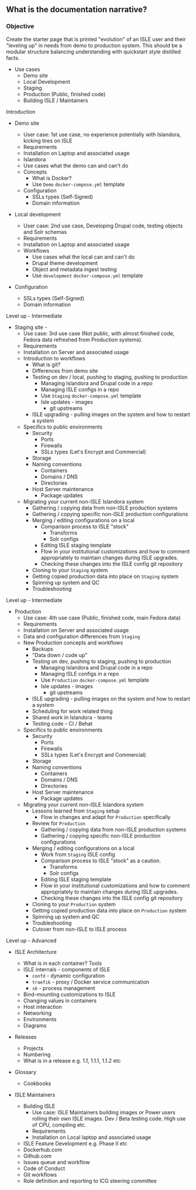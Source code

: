 ## What is the documentation narrative?

### Objective
Create the starter page that is printed "evolution" of an ISLE user and their "leveling up" in needs from demo to production system. This should be a modular structure balancing understanding with quickstart style distilled facts. 

* Use cases
  * Demo site
  * Local Development
  * Staging 
  * Production (Public, finished code)
  * Building ISLE / Maintainers

Introduction 
* Demo site  
  * User case: 1st use case, no experience potentially with Islandora, kicking tires on ISLE
  * Requirements
  * Installation on Laptop and associated usage
  * Islandora
  * Use cases  what the demo can and can't do
  * Concepts
    * What is Docker?
    * Use `Demo` `docker-compose.yml` template
  * Configuration  
    * SSLs types (Self-Signed)
    * Domain information

* Local development 
  * User case: 2nd use case, Developing Drupal code, testing objects and Solr schemas
  * Requirements
  * Installation on Laptop and associated usage
  * Workflows
    * Use cases what the local can and can't do
    * Drupal theme development
    * Object and metadata ingest testing
    * Use `development` `docker-compose.yml` template
* Configuration  
  * SSLs types (Self-Signed)
  * Domain information

Level up - Intermediate
* Staging site - 
  * Use case: 3rd use case (Not public, with almost finished code, Fedora data refreshed from Production systems).
  * Requirements
  * Installation on Server and associated usage
  * Introduction to workflows
    * What is git?
    * Differences from demo site
    * Testing on dev / local, pushing to staging, pushing to production
      * Managing Islandora and Drupal code in a repo
      * Managing ISLE configs in a repo
       * Use `Staging` `docker-compose.yml` template
       * Isle updates - images
         * git upstreams
    * ISLE upgrading - pulling images on the system and how to restart a system
  * Specifics to public environments
    * Security
      * Ports
      * Firewalls
      * SSLs types (Let's Encrypt and Commercial)
    * Storage
    * Naming conventions
      * Containers
      * Domains / DNS
      * Directories
    * Host Server maintenance 
      * Package updates       
   * Migrating your current non-ISLE Islandora system
     * Gathering / copying data from non-ISLE production systems
     * Gathering / copying specific non-ISLE production configurations
     * Merging / editing configurations on a local
       * Comparison process to ISLE "stock"
         * Transforms
         * Solr configs
       * Editing ISLE staging template 
       * Flow in your institutional customizations and how to comment appropriately to maintain changes during ISLE upgrades.
       * Checking these changes into the ISLE config git repository
     * Cloning to your `Staging` system  
     * Getting copied production data into place on `Staging` system
     * Spinning up system and QC
     * Troubleshooting

Level up - Intermediate
* Production
  * Use case: 4th use case (Public, finished code, main Fedora data)
  * Requirements
  * Installation on Server and associated usage
  * Data and configuration differences from `Staging`
  * New Production concepts and workflows
    * Backups
    * "Data down / code up"
    * Testing on dev, pushing to staging, pushing to production
      * Managing Islandora and Drupal code in a repo
      * Managing ISLE configs in a repo
       * Use `Production` `docker-compose.yml` template
       * Isle updates - images
         * git upstreams
    * ISLE upgrading - pulling images on the system and how to restart a system
    * Scheduling for work related thing
    * Shared work in Islandora - teams
    * Testing code - CI / Behat
  * Specifics to public environments
    * Security
      * Ports
      * Firewalls
      * SSLs types (Let's Encrypt and Commercial)      
    * Storage
    * Naming conventions
      * Containers
      * Domains / DNS
      * Directories
    * Host Server maintenance 
      * Package updates 
   * Migrating your current non-ISLE Islandora system
     * Lessons learned from `Staging` setup
       * Flow in changes and adapt for `Production` specifically
     * Review for `Production`  
       * Gathering / copying data from non-ISLE production systems
       * Gathering / copying specific non-ISLE production configurations
     * Merging / editing configurations on a local
       * Work from `Staging` ISLE config
       * Comparison process to ISLE "stock" as a caution.
         * Transforms
         * Solr configs
       * Editing ISLE staging template 
       * Flow in your institutional customizations and how to comment appropriately to maintain changes during ISLE upgrades.
       * Checking these changes into the ISLE config git repository
     * Cloning to your `Production` system  
     * Getting copied production data into place on `Production` system
     * Spinning up system and QC
     * Troubleshooting
     * Cutover from non-ISLE to ISLE process

Level up - Advanced

* ISLE Architecture
  * What is in each container? Tools
  * ISLE internals - components of ISLE 
    * `confd` - dynamic configuration
    * `traefik` - proxy / Docker service communication
    * `s6` - process management
  * Bind-mounting customizations to ISLE
  * Changing values in containers
  * Host interaction
  * Networking
  * Environments
  * Diagrams
* Releases
  * Projects
  * Numbering
  * What is in a release e.g. 1.1, 1.1.1, 1.1.2 etc
* Glossary
  * Cookbooks

* ISLE Maintainers
  * Building ISLE
    * Use case: ISLE Maintainers building images or Power users rolling their own ISLE images. Dev / Beta testing code. High use of CPU, compiling etc.
    * Requirements
    * Installation on Local laptop and associated usage
  * ISLE Feature Development e.g. Phase II etc
  * Dockerhub.com
  * Github.com
  * Issues queue and workflow
  * Code of Conduct
  * Git workflows
  * Role definition and reporting to ICG steering committee

